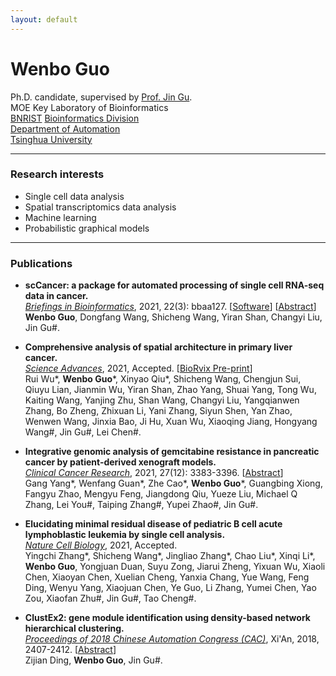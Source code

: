 ```yaml
---
layout: default
---
```


# Wenbo Guo
Ph.D. candidate, supervised by [Prof. Jin Gu](http://www.lifeome.net/glab/jgu/).    
MOE Key Laboratory of Bioinformatics   
[BNRIST](http://www.tnlist.org.cn/) [Bioinformatics Division](http://bioinfo.au.tsinghua.edu.cn/)   
[Department of Automation](http://www.tsinghua.edu.cn/publish/au/index.html)   
[Tsinghua University](http://www.tsinghua.edu.cn/)  



-------------------

### Research interests
*  Single cell data analysis
*  Spatial transcriptomics  data analysis
*  Machine learning 
*  Probabilistic graphical models

----------------------

###  Publications
* **scCancer: a package for automated processing of single cell RNA-seq data in cancer.**     
  _<u>Briefings in Bioinformatics</u>_,  2021, 22(3): bbaa127. [[Software](http://lifeome.net/software/sccancer/)]  [[Abstract](https://doi.org/10.1093/bib/bbaa127)]   
  **Wenbo Guo**, Dongfang Wang, Shicheng Wang, Yiran Shan, Changyi Liu,  Jin Gu#.

  

* **Comprehensive analysis of spatial architecture in primary liver cancer.**     
  _<u>Science Advances</u>_,  2021, Accepted. [[BioRvix Pre-print](https://doi.org/10.1101/2021.05.24.445446)]     
  Rui Wu\*, **Wenbo Guo**\*, Xinyao Qiu\*, Shicheng Wang, Chengjun Sui, Qiuyu Lian, Jianmin Wu, Yiran Shan, Zhao Yang, Shuai Yang, Tong Wu, Kaiting Wang, Yanjing Zhu, Shan Wang, Changyi Liu, Yangqianwen Zhang, Bo Zheng, Zhixuan Li, Yani Zhang, Siyun Shen, Yan Zhao, Wenwen Wang, Jinxia Bao, Ji Hu, Xuan Wu, Xiaoqing Jiang, Hongyang Wang#, Jin Gu#, Lei Chen#.

  

* **Integrative genomic analysis of gemcitabine resistance in pancreatic cancer by patient-derived xenograft models.**     
  _<u>Clinical Cancer Research</u>_, 2021,  27(12): 3383-3396.  [[Abstract](https://clincancerres.aacrjournals.org/content/early/2021/03/04/1078-0432.CCR-19-3975)]    
  Gang Yang\*, Wenfang Guan\*, Zhe Cao\*, **Wenbo Guo**\*, Guangbing Xiong, Fangyu Zhao, Mengyu Feng, Jiangdong Qiu, Yueze Liu, Michael Q Zhang, Lei You#, Taiping Zhang#, Yupei Zhao#, Jin Gu#.

  

* **Elucidating minimal residual disease of pediatric B cell acute lymphoblastic leukemia by single cell analysis.**     
  _<u>Nature Cell Biology</u>_,  2021, Accepted.      
  Yingchi Zhang*, Shicheng Wang*, Jingliao Zhang*, Chao Liu*, Xinqi Li*, **Wenbo Guo**, Yongjuan Duan, Suyu Zong, Jiarui Zheng, Yixuan Wu, Xiaoli Chen, Xiaoyan Chen, Xuelian Cheng, Yanxia Chang, Yue Wang, Feng Ding, Wenyu Yang, Xiaojuan Chen, Ye Guo, Li Zhang, Yumei Chen, Yao Zou, Xiaofan Zhu#, Jin Gu#, Tao Cheng#.

  

*  **ClustEx2: gene module identification using density-based network hierarchical clustering.**   
  _<u>Proceedings of 2018 Chinese Automation Congress (CAC)</u>_, Xi'An, 2018, 2407-2412. [[Abstract](https://doi.org/10.1109/CAC.2018.8623442)]      
  Zijian Ding, **Wenbo Guo**,  Jin Gu#.
